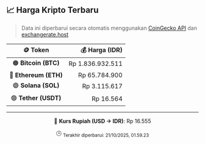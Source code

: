 

<!-- HARGA_KRIPTO -->
## 📈 Harga Kripto Terbaru

> Data ini diperbarui secara otomatis menggunakan [CoinGecko API](https://www.coingecko.com/) dan [exchangerate.host](https://exchangerate.host/)

<div align="center">

| 🪙 Token | 💰 Harga (IDR) |
|:------:|---------------:|
| 🟠 **Bitcoin (BTC)**   | Rp 1.836.932.511 |
| 🔵 **Ethereum (ETH)**  | Rp 65.784.900 |
| 🟣 **Solana (SOL)**    | Rp 3.115.617 |
| 🟢 **Tether (USDT)**   | Rp 16.564 |

---

💱 **Kurs Rupiah (USD → IDR)**: Rp 16.555

🕒 <sub>Terakhir diperbarui: 21/10/2025, 01.59.23</sub>

</div>
<!-- /HARGA_KRIPTO -->